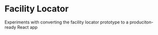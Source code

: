 Facility Locator
================

Experiments with converting the facility locator prototype to a produciton-ready React app
